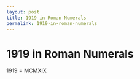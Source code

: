 ```yaml
---
layout: post
title: 1919 in Roman Numerals
permalink: 1919-in-roman-numerals
---
```


# 1919 in Roman Numerals

1919 = MCMXIX
